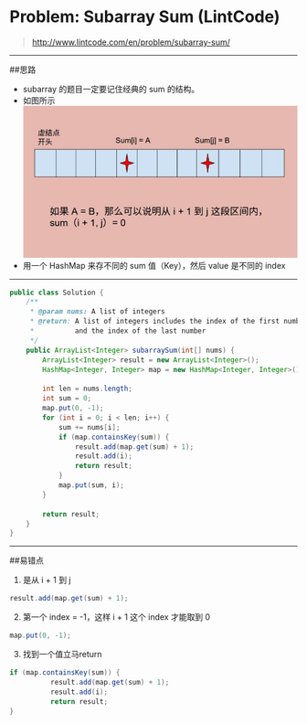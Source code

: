 # Problem: Subarray Sum (LintCode)


> http://www.lintcode.com/en/problem/subarray-sum/

---------------
##思路
* subarray 的题目一定要记住经典的 sum 的结构。
* 如图所示
![](subSum.jpg)
* 用一个 HashMap 来存不同的 sum 值（Key），然后 value 是不同的 index

---------------
```java
public class Solution {
    /**
     * @param nums: A list of integers
     * @return: A list of integers includes the index of the first number 
     *          and the index of the last number
     */
    public ArrayList<Integer> subarraySum(int[] nums) {
        ArrayList<Integer> result = new ArrayList<Integer>();
        HashMap<Integer, Integer> map = new HashMap<Integer, Integer>();
        
        int len = nums.length;
        int sum = 0;
        map.put(0, -1);
        for (int i = 0; i < len; i++) {
            sum += nums[i];
            if (map.containsKey(sum)) {
                result.add(map.get(sum) + 1);
                result.add(i);
                return result;
            }
            map.put(sum, i);
        }
        
        return result;
    }
}
```
-----
##易错点
1. 是从 i + 1 到 j
```java
result.add(map.get(sum) + 1);
```
2. 第一个 index = -1，这样 i + 1 这个 index 才能取到 0
```java
map.put(0, -1);
```
3. 找到一个值立马return
```java
if (map.containsKey(sum)) {
          result.add(map.get(sum) + 1);
          result.add(i);
          return result;
}
```


























